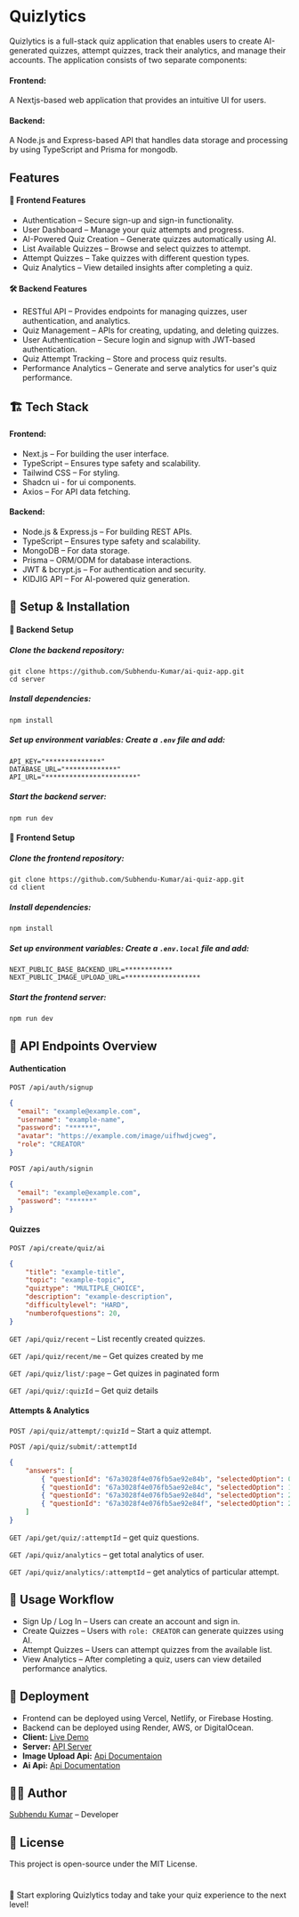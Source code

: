 # Quizlytics

Quizlytics is a full-stack quiz application that enables users to create AI-generated quizzes, attempt quizzes, track their analytics, and manage their accounts. The application consists of two separate components:

#### Frontend:
A Nextjs-based web application that provides an intuitive UI for users.

#### Backend:
A Node.js and Express-based API that handles data storage and processing by using TypeScript and Prisma for mongodb.

## Features

#### 🌟 Frontend Features
- Authentication – Secure sign-up and sign-in functionality.
- User Dashboard – Manage your quiz attempts and progress.
- AI-Powered Quiz Creation – Generate quizzes automatically using AI.
- List Available Quizzes – Browse and select quizzes to attempt.
- Attempt Quizzes – Take quizzes with different question types.
- Quiz Analytics – View detailed insights after completing a quiz.

#### 🛠 Backend Features

- RESTful API – Provides endpoints for managing quizzes, user authentication, and analytics.
- Quiz Management – APIs for creating, updating, and deleting quizzes.
- User Authentication – Secure login and signup with JWT-based authentication.
- Quiz Attempt Tracking – Store and process quiz results.
- Performance Analytics – Generate and serve analytics for user's quiz performance.

## 🏗 Tech Stack

#### Frontend:

- Next.js – For building the user interface.
- TypeScript – Ensures type safety and scalability.
- Tailwind CSS – For styling.
- Shadcn ui - for ui components.
- Axios – For API data fetching.

#### Backend:

- Node.js & Express.js – For building REST APIs.
- TypeScript – Ensures type safety and scalability.
- MongoDB – For data storage.
- Prisma – ORM/ODM for database interactions.
- JWT & bcrypt.js – For authentication and security.
- KIDJIG API – For AI-powered quiz generation.

## 🔧 Setup & Installation

#### 🚀 Backend Setup

##### Clone the backend repository:
    git clone https://github.com/Subhendu-Kumar/ai-quiz-app.git
    cd server

##### Install dependencies:
    npm install

##### Set up environment variables: Create a `.env` file and add:
    API_KEY="**************"
    DATABASE_URL="*************"
    API_URL="***********************"

##### Start the backend server:
    npm run dev

#### 🎨 Frontend Setup

##### Clone the frontend repository:
    git clone https://github.com/Subhendu-Kumar/ai-quiz-app.git
    cd client

##### Install dependencies:
    npm install

##### Set up environment variables: Create a `.env.local` file and add:
    NEXT_PUBLIC_BASE_BACKEND_URL=************
    NEXT_PUBLIC_IMAGE_UPLOAD_URL=*******************

##### Start the frontend server:
    npm run dev

## 📖 API Endpoints Overview

#### Authentication

`POST /api/auth/signup`
```json
{
  "email": "example@example.com",
  "username": "example-name",
  "password": "******",
  "avatar": "https://example.com/image/uifhwdjcweg",
  "role": "CREATOR"
}
```

`POST /api/auth/signin`
```json
{
  "email": "example@example.com",
  "password": "******"
}
```

#### Quizzes

`POST /api/create/quiz/ai`
```json
{
    "title": "example-title",
    "topic": "example-topic",
    "quiztype": "MULTIPLE_CHOICE",
    "description": "example-description",
    "difficultylevel": "HARD",
    "numberofquestions": 20,
}
```

`GET /api/quiz/recent` – List recently created quizzes.

`GET /api/quiz/recent/me` – Get quizes created by me

`GET /api/quiz/list/:page` – Get quizes in paginated form

`GET /api/quiz/:quizId` – Get quiz details

#### Attempts & Analytics

`POST /api/quiz/attempt/:quizId` – Start a quiz attempt.

`POST /api/quiz/submit/:attemptId`
```json
{
    "answers": [
        { "questionId": "67a3028f4e076fb5ae92e84b", "selectedOption": 0 },
        { "questionId": "67a3028f4e076fb5ae92e84c", "selectedOption": 1 },
        { "questionId": "67a3028f4e076fb5ae92e84d", "selectedOption": 2 },
        { "questionId": "67a3028f4e076fb5ae92e84f", "selectedOption": 2 }
    ]
}
```

`GET /api/get/quiz/:attemptId` – get quiz questions.

`GET /api/quiz/analytics` – get total analytics of user.

`GET /api/quiz/analytics/:attemptId` – get analytics of particular attempt.

## 📌 Usage Workflow

- Sign Up / Log In – Users can create an account and sign in.
- Create Quizzes – Users with `role: CREATOR` can generate quizzes using AI.
- Attempt Quizzes – Users can attempt quizzes from the available list.
- View Analytics – After completing a quiz, users can view detailed performance analytics.

## 🚀 Deployment

- Frontend can be deployed using Vercel, Netlify, or Firebase Hosting.
- Backend can be deployed using Render, AWS, or DigitalOcean.
- **Client:** [Live Demo](https://ai-quiz-app-phi.vercel.app)
- **Server:** [API Server](https://ai-quiz-app-be.vercel.app)
- **Image Upload Api:** [Api Documentaion](https://github.com/Subhendu-Kumar/media-cloud-bridge/blob/main/README.md)
- **Ai Api:** [Api Documentation](https://kidjig.gitbook.io/kidjig-docs)

## 👨‍💻 Author

[Subhendu Kumar](https://www.linkedin.com/in/subhendu-kumar-dutta) – Developer

## 📄 License

This project is open-source under the MIT License.

#

🎯 Start exploring Quizlytics today and take your quiz experience to the next level!